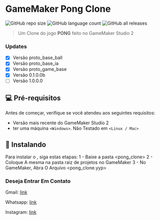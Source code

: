 # GameMaker Pong Clone

<!--- https://shields.io --->

![GitHub repo size](https://img.shields.io/github/repo-size/XinguHe/gm_pong_clone)
![GitHub language count](https://img.shields.io/github/languages/count/XinguHe/gm_pong_clone)
![GitHub all releases](https://img.shields.io/github/downloads/XinguHe/gm_pong_clone/total)

> Um Clone do jogo <strong>PONG</strong> feito no GameMaker Studio 2

### Updates

- [x] Versão proto_base_ball
- [x] Versão proto_base_ia
- [x] Versão proto_game_base
- [x] Versão 0.1.0.0b
- [ ] Versão 1.0.0.0

## 💻 Pré-requisitos

Antes de começar, verifique se você atendeu aos seguintes requisitos:
<!---Estes são apenas requisitos de exemplo. Adicionar, duplicar ou remover conforme necessário--->
* Versão mais recente do GameMaker Studio 2
* ter uma máquina `<Windows>`. Não Testado em `<Linux / Mac>`

## 🚀 Instalando <GameMaker Pong Clone>

Para instalar o <GameMaker Pong Clone>, siga estas etapas:
1 - Baixe a pasta <pong_clone>
2 - Coloque A mesma na pasta raiz de projetos no GameMaker
3 - No GameMaker, Abra O Arquivo <pong_clone.yyp>

### Deseja Entrar Em Contato

Gmail: [link](guilhermecaetanno87123@gmail.com)
  
Whatsapp: [link](https://api.whatsapp.com/send/?phone=%2B5534996386599&text=Ol%C3%A1%2C+XinguheProd&type=phone_number&app_absent=0)

Instagram: [link](https://www.instagram.com/xinguheprod/)
